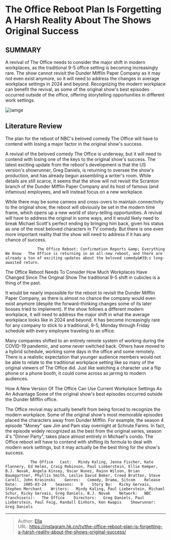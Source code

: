 # The Office Reboot Plan Is Forgetting A Harsh Reality About The Shows Original Success


## SUMMARY 



  A revival of The Office needs to consider the major shift in modern workplaces, as the traditional 9-5 office setting is becoming increasingly rare.   The show cannot revisit the Dunder Mifflin Paper Company as it may not even exist anymore, so it will need to address the changes in average workplace settings in 2024 and beyond.   Recognizing the modern workplace can benefit the revival, as some of the original show&#39;s best episodes occurred outside of the office, offering storytelling opportunities in different work settings.  

![iamge](https://static1.srcdn.com/wordpress/wp-content/uploads/2024/01/rainn-wilson-as-dwight-schrute-john-krasinski-as-jim-halpert-steve-carell-as-michael-scott-from-the-office.jpg)

## Literature Review

The plan for the reboot of NBC&#39;s beloved comedy The Office will have to contend with losing a major factor in the original show&#39;s success.




A revival of the beloved comedy The Office is underway, but it will need to contend with losing one of the keys to the original show&#39;s success. The latest exciting update from the reboot&#39;s development is that the US version&#39;s showrunner, Greg Daniels, is returning to oversee the show&#39;s production, and has already begun assembling a writer&#39;s room. While details are still scarce, it seems that the show will not revisit the Scranton branch of the Dunder Mifflin Paper Company and its host of famous (and infamous) employees, and will instead focus on a new workplace.




While there may be some cameos and cross-overs to maintain connectivity to the original show, the reboot will obviously be set in the modern time frame, which opens up a new world of story-telling opportunities. A revival will have to address the original in some ways, and it would likely need to break Michael Scott&#39;s perfect ending by bringing him back, given his status as one of the most beloved characters in TV comedy. But there is one even more important reality that the show will need to address if it has any chance of success.

                  The Office Reboot: Confirmation Reports &amp; Everything We Know   The Office is returning in an all-new reboot, and there are already a ton of exciting updates about the beloved comedy&#39;s long-awaited return.    


 The Office Reboot Needs To Consider How Much Workplaces Have Changed Since The Original Show 
The traditional 9-5 shift in cubicles is a thing of the past.
          




It would be nearly impossible for the reboot to revisit the Dunder Mifflin Paper Company, as there is almost no chance the company would even exist anymore (despite the forward-thinking changes some of its later bosses tried to implement). If the show follows a different modern workplace, it will need to address the major shift in what the average workplace looks like in 2024 and beyond. It has become increasingly rare for any company to stick to a traditional, 9-5, Monday through Friday schedule with every employee traveling to an office.

Many companies shifted to an entirely remote system of working during the COVID-19 pandemic, and some never switched back. Others have moved to a hybrid schedule, working some days in the office and some remotely. There is a realistic expectation that younger audience members would not be able to relate to the traditional workplace setting like so many of the original viewers of The Office did. Just like watching a character use a flip phone or a phone booth, it could come across as jarring to modern audiences.






 How A New Version Of The Office Can Use Current Workplace Settings As An Advantage 
Some of the original show&#39;s best episodes occurred outside the Dunder Mifflin office.
         

The Office revival may actually benefit from being forced to recognize the modern workplace. Some of the original show&#39;s most memorable episodes placed the characters away from Dunder Mifflin. For example, the season 4 episode &#34;Money&#34; saw Jim and Pam stay overnight at Schrute Farms. In fact, the episode widely recognized as the best from the original series, season 4&#39;s &#34;Dinner Party&#34;, takes place almost entirely in Michael&#39;s condo. The Office reboot will have to contend with shifting its formula to deal with modern work settings, but it may actually be the best thing for the show&#39;s success.

               The Office   Cast:   Mindy Kaling, Jenna Fischer, Kate Flannery, Ed Helms, Craig Robinson, Paul Lieberstein, Ellie Kemper, B.J. Novak, Angela Kinsey, Oscar Nunez, Rainn Wilson, Brian Baumgartner, Phyllis Smith, Leslie David Baker, Creed Bratton, Steve Carell, John Krasinski    Genres:   Comedy, Drama, Sitcom    Release Date:   2005-03-24    Seasons:   9    Story By:   Ricky Gervais, Stephen Merchant    Writers:   Mindy Kaling, Paul Lieberstein, Michael Schur, Ricky Gervais, Greg Daniels, B.J. Novak    Network:   NBC    Franchise(s):   The Office    Directors:   Greg Daniels, Paul Lieberstein, Paul Feig, Randall Einhorn, Ken Kwapis    Showrunner:   Greg Daniels      

---

> Author: [Ella](https://instagram.hk.cn/)  
> URL: https://instagram.hk.cn/tv/the-office-reboot-plan-is-forgetting-a-harsh-reality-about-the-shows-original-success/  

